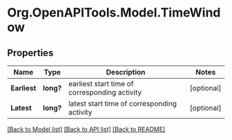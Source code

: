 # Org.OpenAPITools.Model.TimeWindow
## Properties

Name | Type | Description | Notes
------------ | ------------- | ------------- | -------------
**Earliest** | **long?** | earliest start time of corresponding activity | [optional] 
**Latest** | **long?** | latest start time of corresponding activity | [optional] 

[[Back to Model list]](../README.md#documentation-for-models) [[Back to API list]](../README.md#documentation-for-api-endpoints) [[Back to README]](../README.md)

